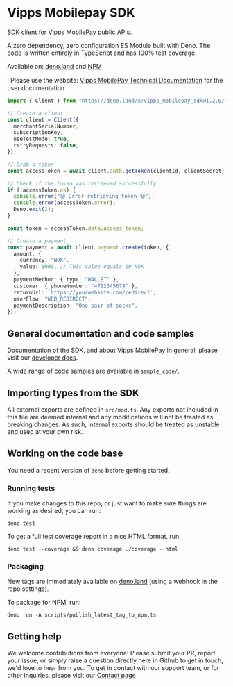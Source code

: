 # Vipps Mobilepay SDK

SDK client for Vipps MobilePay public APIs.

A zero dependency, zero configuration ES Module built with Deno. The code is
written entirely in TypeScript and has 100% test coverage.

Available on: [deno.land](https://deno.land/x/vipps_mobilepay_sdk) and
[NPM](https://www.npmjs.com/package/@vippsmobilepay/sdk)

ℹ️ Please use the website:
[Vipps MobilePay Technical Documentation](https://developer.vippsmobilepay.com/docs/SDKs/) for the user documentation.

```ts
import { Client } from "https://deno.land/x/vipps_mobilepay_sdk@1.2.0/mod.ts";

// Create a client
const client = Client({
  merchantSerialNumber,
  subscriptionKey,
  useTestMode: true,
  retryRequests: false,
});

// Grab a token
const accessToken = await client.auth.getToken(clientId, clientSecret);

// Check if the token was retrieved successfully
if (!accessToken.ok) {
  console.error("😟 Error retrieving token 😟");
  console.error(accessToken.error);
  Deno.exit(1);
}

const token = accessToken.data.access_token;

// Create a payment
const payment = await client.payment.create(token, {
  amount: {
    currency: "NOK",
    value: 1000, // This value equals 10 NOK
  },
  paymentMethod: { type: "WALLET" },
  customer: { phoneNumber: "4712345678" },
  returnUrl: `https://yourwebsite.com/redirect`,
  userFlow: "WEB_REDIRECT",
  paymentDescription: "One pair of socks",
});
```

## General documentation and code samples

Documentation of the SDK, and about Vipps MobilePay in general, please visit our
[developer docs](https://developer.vippsmobilepay.com/docs/SDKs/).

A wide range of code samples are available in `sample_code/`.

## Importing types from the SDK

All external exports are defined in `src/mod.ts`. Any exports not included in
this file are deemed internal and any modifications will not be treated as
breaking changes. As such, internal exports should be treated as unstable and
used at your own risk.

## Working on the code base

You need a recent version of `deno` before getting started.

### Running tests

If you make changes to this repo, or just want to make sure things are working
as desired, you can run:

    deno test

To get a full test coverage report in a nice HTML format, run:

    deno test --coverage && deno coverage ./coverage --html

### Packaging

New tags are immediately available on
[deno.land](https://deno.land/x/vipps_mobilepay_sdk) (using a webhook in the
repo settings).

To package for NPM, run:

    deno run -A scripts/publish_latest_tag_to_npm.ts

## Getting help

We welcome contributions from everyone! Please submit your PR, report your
issue, or simply raise a question directly here in Github to get in touch, we'd
love to hear from you. To get in contact with our support team, or for other
inquiries, please visit our
[Contact page](https://developer.vippsmobilepay.com/docs/contact/)
